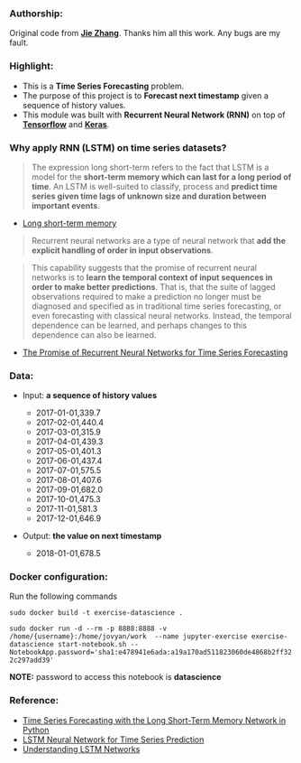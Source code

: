 ### Authorship:

Original code from **[Jie Zhang](https://github.com/jiegzhan/time-series-forecasting-rnn-tensorflow)**. Thanks him all this work. Any bugs are my fault.

### Highlight:
- This is a **Time Series Forecasting** problem.
- The purpose of this project is to **Forecast next timestamp** given a sequence of history values.
- This module was built with **Recurrent Neural Network (RNN)** on top of **[Tensorflow](https://github.com/tensorflow/tensorflow)** and **[Keras](https://github.com/keras-team/keras)**.

### Why apply RNN (LSTM) on time series datasets?
> The expression long short-term refers to the fact that LSTM is a model for the **short-term memory which can last for a long period of time**. An LSTM is well-suited to classify, process and **predict time series given time lags of unknown size and duration between important events**.
- [Long short-term memory](https://en.wikipedia.org/wiki/Long_short-term_memory)

> Recurrent neural networks are a type of neural network that **add the explicit handling of order in input observations**.

> This capability suggests that the promise of recurrent neural networks is to **learn the temporal context of input sequences in order to make better predictions**. That is, that the suite of lagged observations required to make a prediction no longer must be diagnosed and specified as in traditional time series forecasting, or even forecasting with classical neural networks. Instead, the temporal dependence can be learned, and perhaps changes to this dependence can also be learned.

- [The Promise of Recurrent Neural Networks for Time Series Forecasting](https://machinelearningmastery.com/promise-recurrent-neural-networks-time-series-forecasting/)

### Data:
- Input: **a sequence of history values**
  - 2017-01-01,339.7
  - 2017-02-01,440.4
  - 2017-03-01,315.9
  - 2017-04-01,439.3
  - 2017-05-01,401.3
  - 2017-06-01,437.4
  - 2017-07-01,575.5
  - 2017-08-01,407.6
  - 2017-09-01,682.0
  - 2017-10-01,475.3
  - 2017-11-01,581.3
  - 2017-12-01,646.9

- Output: **the value on next timestamp**
  - 2018-01-01,678.5

### Docker configuration:

Run the following commands 

`sudo docker build -t exercise-datascience .`

`sudo docker run -d --rm -p 8888:8888 -v /home/{username}:/home/jovyan/work  --name jupyter-exercise exercise-datascience start-notebook.sh --NotebookApp.password='sha1:e478941e6ada:a19a170ad511823060de4868b2ff322c297add39'`

**NOTE:** password to access this notebook is **datascience**


### Reference:
- [Time Series Forecasting with the Long Short-Term Memory Network in Python](https://machinelearningmastery.com/time-series-forecasting-long-short-term-memory-network-python/)
- [LSTM Neural Network for Time Series Prediction](http://www.jakob-aungiers.com/articles/a/LSTM-Neural-Network-for-Time-Series-Prediction)
- [Understanding LSTM Networks](http://colah.github.io/posts/2015-08-Understanding-LSTMs/)
